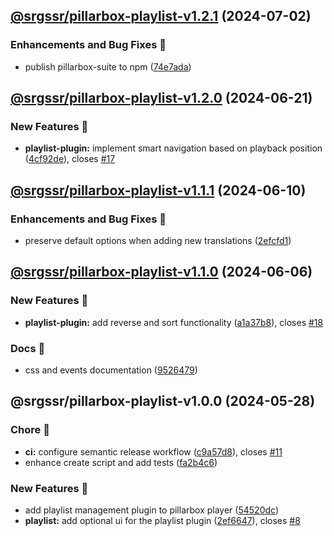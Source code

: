 ## [@srgssr/pillarbox-playlist-v1.2.1](https://github.com/SRGSSR/pillarbox-web-suite/compare/@srgssr/pillarbox-playlist-v1.2.0...@srgssr/pillarbox-playlist-v1.2.1) (2024-07-02)


### Enhancements and Bug Fixes 🐛

* publish pillarbox-suite to npm ([74e7ada](https://github.com/SRGSSR/pillarbox-web-suite/commit/74e7ada804bfe7a76b0972af859f57ebd2dc1270))

## [@srgssr/pillarbox-playlist-v1.2.0](https://github.com/SRGSSR/pillarbox-web-suite/compare/@srgssr/pillarbox-playlist-v1.1.1...@srgssr/pillarbox-playlist-v1.2.0) (2024-06-21)


### New Features 🚀

* **playlist-plugin:** implement smart navigation based on playback position ([4cf92de](https://github.com/SRGSSR/pillarbox-web-suite/commit/4cf92decd4d8810ee55be183902686083115ce69)), closes [#17](https://github.com/SRGSSR/pillarbox-web-suite/issues/17)

## [@srgssr/pillarbox-playlist-v1.1.1](https://github.com/SRGSSR/pillarbox-web-suite/compare/@srgssr/pillarbox-playlist-v1.1.0...@srgssr/pillarbox-playlist-v1.1.1) (2024-06-10)


### Enhancements and Bug Fixes 🐛

* preserve default options when adding new translations ([2efcfd1](https://github.com/SRGSSR/pillarbox-web-suite/commit/2efcfd1dbbe82f12f9f6beae65148e89e8597eae))

## [@srgssr/pillarbox-playlist-v1.1.0](https://github.com/SRGSSR/pillarbox-web-suite/compare/@srgssr/pillarbox-playlist-v1.0.0...@srgssr/pillarbox-playlist-v1.1.0) (2024-06-06)


### New Features 🚀

* **playlist-plugin:** add reverse and sort functionality ([a1a37b8](https://github.com/SRGSSR/pillarbox-web-suite/commit/a1a37b82ab0b2eaac6549206da3d04fffe7c3b8f)), closes [#18](https://github.com/SRGSSR/pillarbox-web-suite/issues/18)


### Docs 📖

* css and events documentation ([9526479](https://github.com/SRGSSR/pillarbox-web-suite/commit/9526479dfe3a8e6f21066be35db037fd1e971377))

## @srgssr/pillarbox-playlist-v1.0.0 (2024-05-28)


### Chore 🧹

* **ci:** configure semantic release workflow ([c9a57d8](https://github.com/SRGSSR/pillarbox-web-suite/commit/c9a57d83d04e9b80560cb080a2d5135959237d94)), closes [#11](https://github.com/SRGSSR/pillarbox-web-suite/issues/11)
* enhance create script and add tests ([fa2b4c6](https://github.com/SRGSSR/pillarbox-web-suite/commit/fa2b4c6392655506875efdd0bf48f85e723ed555))


### New Features 🚀

* add playlist management plugin to pillarbox player ([54520dc](https://github.com/SRGSSR/pillarbox-web-suite/commit/54520dc587384b1fb6e893006b799e1db728f3af))
* **playlist:** add optional ui for the playlist plugin ([2ef6647](https://github.com/SRGSSR/pillarbox-web-suite/commit/2ef6647bad14ab1d34215464191b1b1e0c63f838)), closes [#8](https://github.com/SRGSSR/pillarbox-web-suite/issues/8)
